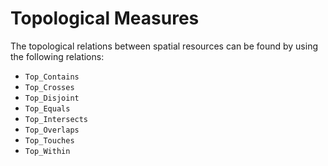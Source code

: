 # Topological Measures

The topological relations between spatial resources can be found by using the following relations:

* `Top_Contains`
* `Top_Crosses`
* `Top_Disjoint`
* `Top_Equals`
* `Top_Intersects`
* `Top_Overlaps`
* `Top_Touches`
* `Top_Within`